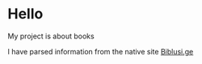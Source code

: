 <h1> Hello </h1> 
<p> My project is about books </p>
<p> I have parsed information from the native site <a href="Biblusi.ge" >Biblusi.ge  </a> </p>
